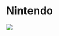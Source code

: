 # Nintendo
<img src="https://a.fsdn.com/con/app/syndication/badge_img_direct/oss-open-source-excellence/oss-open-source-excellence/?variant_id=sf">